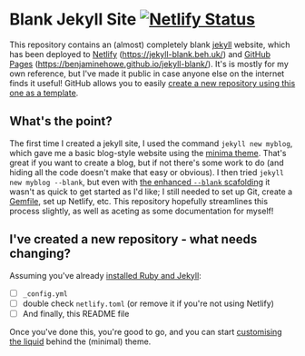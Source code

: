# Blank Jekyll Site [![Netlify Status](https://api.netlify.com/api/v1/badges/958ce273-2362-470a-9302-43c8a382f9f3/deploy-status)](https://app.netlify.com/sites/jekyll-blank/deploys)

This repository contains an (almost) completely blank [jekyll](https://jekyllrb.com/) website, which has been deployed to [Netlify](https://www.netlify.com/) (https://jekyll-blank.beh.uk/) and [GitHub Pages](https://pages.github.com/) (https://benjaminehowe.github.io/jekyll-blank/). It's is mostly for my own reference, but I've made it public in case anyone else on the internet finds it useful! GitHub allows you to easily [create a new repository using this one as a template](https://github.com/BenjaminEHowe/jekyll-blank/generate).

## What's the point?

The first time I created a jekyll site, I used the command `jekyll new myblog`, which gave me a basic blog-style website using the [minima theme](https://github.com/jekyll/minima). That's great if you want to create a blog, but if not there's some work to do (and hiding all the code doesn't make that easy or obvious). I then tried `jekyll new myblog --blank`, but even with [the enhanced `--blank` scafolding](https://github.com/jekyll/jekyll/pull/7310) it wasn't as quick to get started as I'd like; I still needed to set up Git, create a [Gemfile](https://bundler.io/gemfile.html), set up Netlify, etc. This repository hopefully streamlines this process slightly, as well as aceting as some documentation for myself!

## I've created a new repository - what needs changing?

Assuming you've already [installed Ruby and Jekyll](https://jekyllrb.com/docs/step-by-step/01-setup/):

- [ ] `_config.yml`
- [ ] double check `netlify.toml` (or remove it if you're not using Netlify)
- [ ] And finally, this README file

Once you've done this, you're good to go, and you can start [customising the liquid](https://jekyllrb.com/docs/step-by-step/02-liquid/) behind the (minimal) theme.
